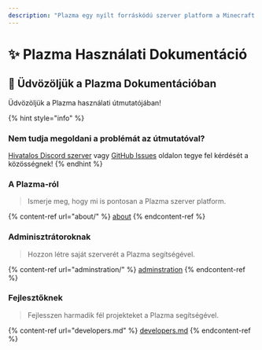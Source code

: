 ```yaml
---
description: "Plazma egy nyílt forráskódú szerver platform a Minecraft: Java Edition számára, amely papír alapú kísérleti optimalizálást és több játékmechanizmus testreszabási lehetőségét kínál."
---
```


# ✨ Plazma Használati Dokumentáció

## 👋 Üdvözöljük a Plazma Dokumentációban

Üdvözöljük a Plazma használati útmutatójában!

{% hint style="info" %}

### Nem tudja megoldani a problémát az útmutatóval?

[Hivatalos Discord szerver](https://discord.gg/MmfC52K8A8) vagy [GitHub Issues](https://github.com/PlazmaMC/PlazmaBukkit/issues) oldalon tegye fel kérdését a közösségnek!
{% endhint %}

### A Plazma-ról

> Ismerje meg, hogy mi is pontosan a Plazma szerver platform.

{% content-ref url="about/" %}
[about](about/)
{% endcontent-ref %}

### Adminisztrátoroknak

> Hozzon létre saját szerverét a Plazma segítségével.

{% content-ref url="adminstration/" %}
[adminstration](adminstration/)
{% endcontent-ref %}

### Fejlesztőknek

> Fejlesszen harmadik fél projekteket a Plazma segítségével.

{% content-ref url="developers.md" %}
[developers.md](developers.md)
{% endcontent-ref %}

